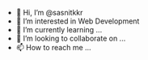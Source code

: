 - 👋 Hi, I’m @sasnitkkr
- 👀 I’m interested in Web Development
- 🌱 I’m currently learning ...
- 💞️ I’m looking to collaborate on ...
- 📫 How to reach me ...

<!---
sasnitkkr/sasnitkkr is a ✨ special ✨ repository because its `README.md` (this file) appears on your GitHub profile.
You can click the Preview link to take a look at your changes.
--->
